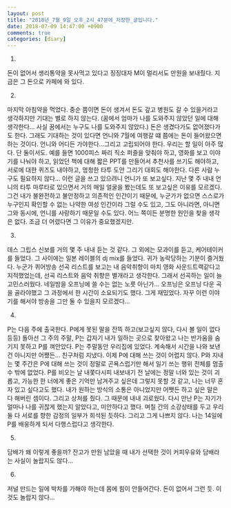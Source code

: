 ```yaml
---
layout: post
title: "2018년_7월_9일_오후_2시_47분에_저장한_글입니다."
date: 2018-07-09 14:47:00 +0900
comments: true 
categories: [diary] 
---
```

1.
돈이 없어서 생리통약을 못사먹고 있다고 징징대자 M이 멀리서도 만원을 보내줬다. 지금은 그 돈으로 카페에 와 있다.

2.
마지막 아침약을 먹었다. 중순 쯤이면 돈이 생겨서 돈도 갚고 병원도 갈 수 있을거라고 생각하지만 기대는 별로 하지 않는다. (꿈에서 엄마가 나를 도와주지 않았던 일에 대해 생각한다... 사실 꿈에서는 누구도 나를 도와주지 않았다.) 돈은 생겼다가도 없어졌다가도 한다. 그래도 기대하는 것이 있다면 언니와 7월에 여행갈 떄 쯤에는 돈이 들어왔으면 하는 것이다. 언니와 어디든 가야한다...그리고 고립되어야 한다. 우리는 할 일이 아주 많다. 단 둘이서도. 예를 들면 1000피스 짜리 직소 퍼즐을 맞춰야 하고, 영화를 보고 이야기를 나눠야 하고, 읽었던 책에 대해 짧은 PPT를 만들어서 추천사를 쓰기도 해야하고, 서로에 대한 퀴즈도 내야하고, 멍청한 타투 도안 그리기 대회도 해야한다. 다른 사람 누구도 필요하지 않다... 이런 글을 쓰고 있으려니 언니가 또 보고싶다. 지난 몇 주 내내 언니의 타투 마루타로 있으면서 거의 매일 얼굴을 봤는데도 또 보고싶은 이유를 모르겠다. 그건 내가 불완전하고 불안정하고 의존적인 인간이기 때문에, 누군가가 없으면 스스로가 누구인지 확인할 수 없는 나약한 여성 인간이라 그럴 수도 있고, 그도 아니라면, 아니면 그와 동시에, 언니를 사랑하기 때문일 수도 있다. 어느 쪽이든 분명한 원인을 찾을 생각은 없다. 조금 더 어렸다면 그 이유가 중요했겠지만.

3.
데스 그립스 신보를 거의 몇 주 내내 듣는 것 같다. 그 외에는 모과이를 듣고, 케어테이커를 들었다. 그 사이에는 일본 레이블의 dj mix를 들었다. 귀가 농락당하는 기분이 즐거웠다. 누군가 퀴어방송 선곡 리스트를 보고는 내 음악취향이 마치 영화 사운드트랙같다고 지적했었는데, 선곡 리스트와 음악 취향은 별개라고 생각한다. 그래서 선곡하는 일이 늘 고민스러웠다. 네일밤을 오프닝에 쓸 수는 없는 노릇 아닌가... 오프닝은 오프닝 다운 곡을 골라야했고 그 과정에서 한 시간이 소요되기도 했다. 그게 재밌었다. 자꾸 이런 이야기를 해서야 방송을 그만 둘 수 있을지 모르겠다...

4.
P는 다음 주에 출국한다. P에게 못된 말을 잔뜩 하고(보고싶지 않다, 다시 볼 일이 없다 등등) 돌아선 그 주의 주말, P는 갑자기 내가 일하는 곳으로 찾아왔고 나는 반가움을 숨기지 못하고 P를 껴안았다. P는 주말동안 우리집에 있었다. 계속해서 시간을 나와 보낸 건 아니지만 어쨌든... 친구처럼 지냈다. 이제 P에 대해 쓰는 것이 어렵지 않다. P와 지내는 몇 주간은 P에 대해 쓰는 것이 정말로 곤욕스럽기만 해서 일기 쓰는 행위 전체를 멈출 수 밖에 없었다. P를 비오는 날 내쫓다시피 내보내기 전 날에는 정말 너와 있는 것이 괴롭고, 가능한 한 너에게 좋은 기억만 남겨주고 싶은데 그렇지 못할 것 같고, 나는 너무 혼자 있고 싶다고도 했다. 내가 원하는 방식의 소통은 아니었지만 어쨋든 하고 싶은 말은 다 해버린 셈이다. 그리고 상처를 줬다. 그 때문에 내내 괴로웠다. 다시 만난 P는 자기가 얼마나 나를 귀찮게 했는지 알았다고, 미안하다고 했다. 며칠 간의 소강상태를 두고 우리 둘 다 서로를 향한 감정의 일부가 희석된 듯하다. 그리고 그게 나쁘지 않다. 나는 14일에 P를 배웅하게 되서 다행스럽다고 생각한다. 

5.
담배가 왜 이렇게 좋을까?
잔고가 만원 남았을 때 내가 선택한 것이 커피우유와 담배라는 사실이 놀랍지도 않다...

6.
저널 만드는 일에 박차를 가해야 하는데 몸에 힘이 안들어간다. 돈이 없어서 그런 듯. 이것도 놀랍지 않다...

